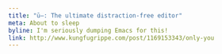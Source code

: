 ```yaml
---
title: "ū—: The ultimate distraction-free editor"
meta: About to sleep
byline: I'm seriously dumping Emacs for this!
link: http://www.kungfugrippe.com/post/1169153343/only-you
---
```


